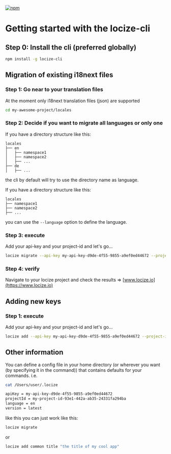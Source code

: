 [![npm](https://img.shields.io/npm/v/locize-cli.svg)](https://npmjs.org/package/locize-cli)

# Getting started with the locize-cli

## Step 0: Install the cli (preferred globally)

```sh
npm install -g locize-cli
```

## Migration of existing i18next files
### Step 1: Go near to your translation files

At the moment only i18next translation files (json) are supported

```sh
cd my-awesome-project/locales
```


### Step 2: Decide if you want to migrate all languages or only one

If you have a directory structure like this:

    locales
    ├── en
    │   ├── namespace1
    │   ├── namespace2
    │   ├── ...
    ├── de
    │   ├── ...

the cli by default will try to use the directory name as language.


If you have a directory structure like this:

    locales
    ├── namespace1
    ├── namespace2
    ├── ...

you can use the `--language` option to define the language.


### Step 3: execute

Add your api-key and your project-id and let's go...

```sh
locize migrate --api-key my-api-key-d9de-4f55-9855-a9ef0ed44672 --project-id my-project-id-93e1-442a-ab35-24331fa294ba --path ./en --language en
```

### Step 4: verify

Navigate to your locize project and check the results => [www.locize.io](https://www.locize.io)


## Adding new keys
### Step 1: execute

Add your api-key and your project-id and let's go...

```sh
locize add --api-key my-api-key-d9de-4f55-9855-a9ef0ed44672 --project-id my-project-id-93e1-442a-ab35-24331fa294ba --language en namespace1 myNewKey "My new value"
```

## Other information

You can define a config file in your home directory (or wherever you want (by specifying it in the command)) that contains defaults for your commands.
i.e.

```sh
cat /Users/user/.locize

apiKey = my-api-key-d9de-4f55-9855-a9ef0ed44672
projectId = my-project-id-93e1-442a-ab35-24331fa294ba
language = en
version = latest
```

like this you can just work like this:

```sh
locize migrate
```

or

```sh
locize add common title "the title of my cool app"
```
